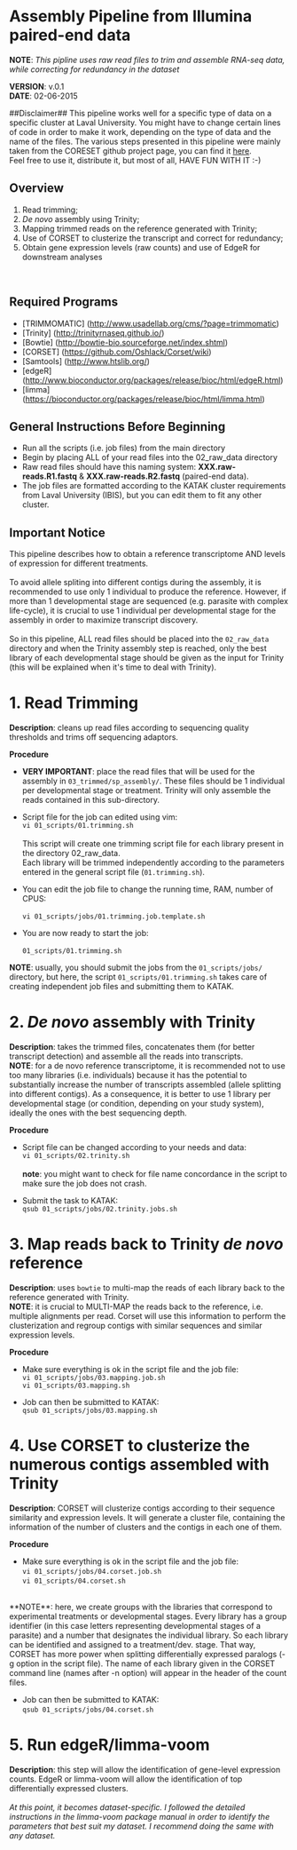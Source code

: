 # Assembly Pipeline from Illumina paired-end data
**NOTE**:
*This pipline uses raw read files to trim and assemble RNA-seq data, while correcting for redundancy in the dataset*

**VERSION**: v.0.1 <br>
**DATE**: 02-06-2015

##Disclaimer##
This pipeline works well for a specific type of data on a specific cluster at Laval University. You might have to
change certain lines of code in order to make it work, depending on the type of data and the name of the files.
The various steps presented in this pipeline were mainly taken from the CORESET github project page, you can find it 
[here](https://github.com/Oshlack/Corset/wiki/Example). <br>
Feel free to use it, distribute it, but most of all, HAVE FUN WITH IT :-)

## Overview ##
1) Read trimming; <br>
2) *De novo* assembly using Trinity; <br>
3) Mapping trimmed reads on the reference generated with Trinity; <br>
4) Use of CORSET to clusterize the transcript and correct for redundancy; <br>
5) Obtain gene expression levels (raw counts) and use of EdgeR for downstream analyses <br>
<br>

## Required Programs ##
* [TRIMMOMATIC] (http://www.usadellab.org/cms/?page=trimmomatic)
* [Trinity] (http://trinityrnaseq.github.io/)
* [Bowtie] (http://bowtie-bio.sourceforge.net/index.shtml)
* [CORSET] (https://github.com/Oshlack/Corset/wiki)
* [Samtools] (http://www.htslib.org/)<br>
* [edgeR] (http://www.bioconductor.org/packages/release/bioc/html/edgeR.html)
* [limma] (https://bioconductor.org/packages/release/bioc/html/limma.html)

## General Instructions Before Beginning ##
* Run all the scripts (i.e. job files) from the main directory
* Begin by placing ALL of your read files into the 02_raw_data directory
* Raw read files should have this naming system: **XXX.raw-reads.R1.fastq** & **XXX.raw-reads.R2.fastq** (paired-end data).
* The job files are formatted according to the KATAK cluster requirements from Laval University (IBIS), but you can edit them to fit any other cluster.<br>

## Important Notice ##
This pipeline describes how to obtain a reference transcriptome AND levels of expression for different treatments.<br><br>
To avoid allele spliting into different contigs during the assembly, it is recommended to use only 1 individual to produce the reference. However, if more than 1 developmental stage are sequenced (e.g. parasite with complex life-cycle), it is crucial to use 1 individual per developmental stage for the assembly in order to maximize transcript discovery.<br><br>
So in this pipeline, ALL read files should be placed into the `02_raw_data` directory and when the Trinity assembly step is reached, only the best library of each developmental stage should be given as the input for Trinity (this will be explained when it's time to deal with Trinity).<br>

# 1. Read Trimming #
**Description**: cleans up read files according to sequencing quality thresholds and trims off sequencing adaptors.<br>

**Procedure**<br>
* **VERY IMPORTANT**: place the read files that will be used for the assembly in `03_trimmed/sp_assembly/`. These files should be 1 individual per developmental stage or treatment. Trinity will only assemble the reads contained in this sub-directory.
* Script file for the job can edited using vim:<br>
`vi 01_scripts/01.trimming.sh`
<br><br>
This script will create one trimming script file for each library present in the directory 02_raw_data.<br>
Each library will be trimmed independently according to the parameters entered in the general script file (`01.trimming.sh`).<br>

* You can edit the job file to change the running time, RAM, number of CPUS:<br>
<br>`vi 01_scripts/jobs/01.trimming.job.template.sh`

* You are now ready to start the job:<br>
<br>`01_scripts/01.trimming.sh`

**NOTE**: usually, you should submit the jobs from the `01_scripts/jobs/` directory, but here, the script `01_scripts/01.trimming.sh` takes care of creating independent job files and submitting them to KATAK.<br>

# 2. *De novo* assembly with Trinity #
**Description**: takes the trimmed files, concatenates them (for better transcript detection) and assemble all the reads into transcripts.<br>
**NOTE**: for a de novo reference transcriptome, it is recommended not to use too many libraries (i.e. individuals) because it has the potential to substantially increase the number of transcripts assembled (allele splitting into different contigs). As a consequence, it is better to use 1 library per developmental stage (or condition, depending on your study system), ideally the ones with the best sequencing depth.<br>

**Procedure**<br>
* Script file can be changed according to your needs and data:<br>
`vi 01_scripts/02.trinity.sh`
<br><br>
**note**: you might want to check for file name concordance in the script to make sure the job does not crash.

* Submit the task to KATAK:<br>
`qsub 01_scripts/jobs/02.trinity.jobs.sh`<br>

# 3. Map reads back to Trinity *de novo* reference #
**Description**: uses `bowtie` to multi-map the reads of each library back to the reference generated with Trinity.<br>
**NOTE**: it is crucial to MULTI-MAP the reads back to the reference, i.e. multiple alignments per read. Corset will use this information to perform the clusterization and regroup contigs with similar sequences and similar expression levels.

**Procedure**<br>
* Make sure everything is ok in the script file and the job file:<br>
`vi 01_scripts/jobs/03.mapping.job.sh`<br>
`vi 01_scripts/03.mapping.sh`<br>

* Job can then be submitted to KATAK:<br>
`qsub 01_scripts/jobs/03.mapping.sh`<br>

# 4. Use CORSET to clusterize the numerous contigs assembled with Trinity #
**Description**: CORSET will clusterize contigs according to their sequence similarity and expression levels. It will generate a cluster file, containing the information of the number of clusters and the contigs in each one of them.<br>

**Procedure**<br>
* Make sure everything is ok in the script file and the job file:<br>
`vi 01_scripts/jobs/04.corset.job.sh`<br>
`vi 01_scripts/04.corset.sh`<br>
<br>
**NOTE**: here, we create groups with the libraries that correspond to experimental treatments or developmental stages. Every library has a group identifier (in this case letters representing developmental stages of a parasite) and a number that designates the individual library. So each library can be identified and assigned to a treatment/dev. stage. That way, CORSET has more power when splitting differentially expressed paralogs (-g option in the script file). The name of each library given in the CORSET command line (names after -n option) will appear in the header of the count files.

* Job can then be submitted to KATAK:<br>
`qsub 01_scripts/jobs/04.corset.sh`<br>

# 5. Run edgeR/limma-voom #
**Description**: this step will allow the identification of gene-level expression counts. EdgeR or limma-voom will allow the identification of top differentially expressed clusters.<br>
<br>
*At this point, it becomes dataset-specific. I followed the detailed instructions in the limma-voom package manual in order to identify the parameters that best suit my dataset. I recommend doing the same with any dataset.*
